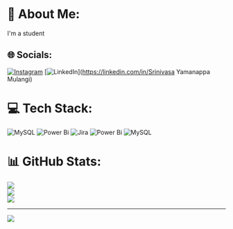# 💫 About Me:
I'm a student


## 🌐 Socials:
[![Instagram](https://img.shields.io/badge/Instagram-%23E4405F.svg?logo=Instagram&logoColor=white)](https://instagram.com/_.srinivas._20) [![LinkedIn](https://img.shields.io/badge/LinkedIn-%230077B5.svg?logo=linkedin&logoColor=white)](https://linkedin.com/in/Srinivasa Yamanappa Mulangi) 

# 💻 Tech Stack:
![MySQL](https://img.shields.io/badge/mysql-4479A1.svg?style=for-the-badge&logo=mysql&logoColor=white) ![Power Bi](https://img.shields.io/badge/power_bi-F2C811?style=for-the-badge&logo=powerbi&logoColor=black) ![Jira](https://img.shields.io/badge/jira-%230A0FFF.svg?style=for-the-badge&logo=jira&logoColor=white) ![Power Bi](https://img.shields.io/badge/power_bi-F2C811?style=for-the-badge&logo=powerbi&logoColor=black) ![MySQL](https://img.shields.io/badge/mysql-4479A1.svg?style=for-the-badge&logo=mysql&logoColor=white)
# 📊 GitHub Stats:
![](https://github-readme-stats.vercel.app/api?username=Srinivasmulangi&theme=onedark&hide_border=false&include_all_commits=false&count_private=false)<br/>
![](https://github-readme-streak-stats.herokuapp.com/?user=Srinivasmulangi&theme=onedark&hide_border=false)<br/>
![](https://github-readme-stats.vercel.app/api/top-langs/?username=Srinivasmulangi&theme=onedark&hide_border=false&include_all_commits=false&count_private=false&layout=compact)

---
[![](https://visitcount.itsvg.in/api?id=Srinivasmulangi&icon=0&color=0)](https://visitcount.itsvg.in)

<!-- Proudly created with GPRM ( https://gprm.itsvg.in ) -->
